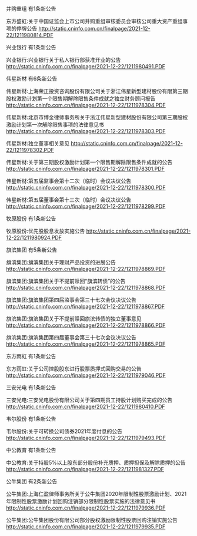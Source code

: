 并购重组 有1条新公告 

东方盛虹:关于中国证监会上市公司并购重组审核委员会审核公司重大资产重组事项的停牌公告 http://static.cninfo.com.cn/finalpage/2021-12-22/1211980814.PDF 

兴业银行 有1条新公告 

兴业银行:兴业银行关于私人银行部获准开业的公告 http://static.cninfo.com.cn/finalpage/2021-12-22/1211980491.PDF 

伟星新材 有6条新公告 

伟星新材:上海荣正投资咨询股份有限公司关于浙江伟星新型建材股份有限第三期股权激励计划第一个限售期解除限售条件成就之独立财务顾问报告 http://static.cninfo.com.cn/finalpage/2021-12-22/1211978304.PDF 

伟星新材:北京市博金律师事务所关于浙江伟星新型建材股份有限公司第三期股权激励计划第一次解除限售事项的法律意见书 http://static.cninfo.com.cn/finalpage/2021-12-22/1211978303.PDF 

伟星新材:独立董事相关意见 http://static.cninfo.com.cn/finalpage/2021-12-22/1211978302.PDF 

伟星新材:关于第三期股权激励计划第一个限售期解除限售条件成就的公告 http://static.cninfo.com.cn/finalpage/2021-12-22/1211978301.PDF 

伟星新材:第五届监事会第十二次（临时）会议决议公告 http://static.cninfo.com.cn/finalpage/2021-12-22/1211978300.PDF 

伟星新材:第五届董事会第十三次（临时）会议决议公告 http://static.cninfo.com.cn/finalpage/2021-12-22/1211978299.PDF 

牧原股份 有1条新公告 

牧原股份:优先股股息发放实施公告 http://static.cninfo.com.cn/finalpage/2021-12-22/1211980924.PDF 

旗滨集团 有5条新公告 

旗滨集团:旗滨集团关于理财产品投资的进展公告 http://static.cninfo.com.cn/finalpage/2021-12-22/1211978869.PDF 

旗滨集团:旗滨集团关于不提前赎回“旗滨转债”的公告 http://static.cninfo.com.cn/finalpage/2021-12-22/1211978868.PDF 

旗滨集团:旗滨集团第四届监事会第三十七次会议决议公告 http://static.cninfo.com.cn/finalpage/2021-12-22/1211978867.PDF 

旗滨集团:旗滨集团关于不提前赎回旗滨转债的独立董事意见 http://static.cninfo.com.cn/finalpage/2021-12-22/1211978866.PDF 

旗滨集团:旗滨集团第四届董事会第三十七次会议决议公告 http://static.cninfo.com.cn/finalpage/2021-12-22/1211978865.PDF 

东方雨虹 有1条新公告 

东方雨虹:关于公司控股股东进行股票质押式回购交易的公告 http://static.cninfo.com.cn/finalpage/2021-12-22/1211979046.PDF 

三安光电 有1条新公告 

三安光电:三安光电股份有限公司关于第四期员工持股计划购买完成的公告 http://static.cninfo.com.cn/finalpage/2021-12-22/1211980410.PDF 

韦尔股份 有1条新公告 

韦尔股份:关于可转换公司债券2021年度付息的公告 http://static.cninfo.com.cn/finalpage/2021-12-22/1211979493.PDF 

中公教育 有1条新公告 

中公教育:关于持股5%以上股东部分股份补充质押、质押担保及解除质押的公告 http://static.cninfo.com.cn/finalpage/2021-12-22/1211981327.PDF 

公牛集团 有2条新公告 

公牛集团:上海仁盈律师事务所关于公牛集团2020年限制性股票激励计划、2021年限制性股票激励计划回购注销部分限制性股票实施的法律意见书 http://static.cninfo.com.cn/finalpage/2021-12-22/1211979936.PDF 

公牛集团:公牛集团股份有限公司部分股权激励限制性股票回购注销实施公告 http://static.cninfo.com.cn/finalpage/2021-12-22/1211979935.PDF 

